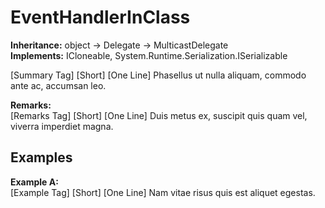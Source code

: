 # EventHandlerInClass

**Inheritance:** object → Delegate → MulticastDelegate  
**Implements:** ICloneable, System.Runtime.Serialization.ISerializable  
  
[Summary Tag] [Short] [One Line] Phasellus ut nulla aliquam, commodo ante ac, accumsan leo.

**Remarks:**  
[Remarks Tag] [Short] [One Line] Duis metus ex, suscipit quis quam vel, viverra imperdiet magna.

## Examples

**Example A:**  
[Example Tag] [Short] [One Line] Nam vitae risus quis est aliquet egestas.

